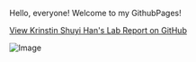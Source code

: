 Hello, everyone! Welcome to my GithubPages!

[View Krinstin Shuyi Han's Lab Report on GitHub](https://github.com/KristinShuyiHan/cse15l-lab-reports/blob/main/lab-report-1-week-2.md) 






![Image](https://images.idgesg.net/images/article/2020/01/cmd_linux-control_linux-logo_-100828420-large.jpg?auto=webp&quality=85,70)
